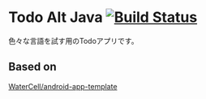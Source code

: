 Todo Alt Java [![Build Status](https://travis-ci.org/Nkzn/todo-alt-java.svg)](https://travis-ci.org/Nkzn/todo-alt-java)
====

色々な言語を試す用のTodoアプリです。

Based on
--------

[WaterCell/android-app-template](https://github.com/WaterCell/android-app-template)
